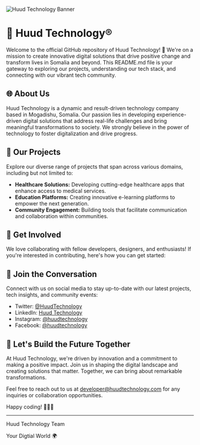 
![Huud Technology Banner](https://user-images.githubusercontent.com/95478989/198955082-6e78ebb5-e1e4-49f9-8d32-6e5af3984dcd.gif)

# 🐋 Huud Technology®
Welcome to the official GitHub repository of Huud Technology! 🚀 We're on a mission to create innovative digital solutions that drive positive change and transform lives in Somalia and beyond. This README.md file is your gateway to exploring our projects, understanding our tech stack, and connecting with our vibrant tech community.

## 🌐 About Us

Huud Technology is a dynamic and result-driven technology company based in Mogadishu, Somalia. Our passion lies in developing experience-driven digital solutions that address real-life challenges and bring meaningful transformations to society. We strongly believe in the power of technology to foster digitalization and drive progress.

## 🚀 Our Projects

Explore our diverse range of projects that span across various domains, including but not limited to:

- **Healthcare Solutions:** Developing cutting-edge healthcare apps that enhance access to medical services.
- **Education Platforms:** Creating innovative e-learning platforms to empower the next generation.
- **Community Engagement:** Building tools that facilitate communication and collaboration within communities.

## 🌟 Get Involved

We love collaborating with fellow developers, designers, and enthusiasts! If you're interested in contributing, here's how you can get started:

## 🎉 Join the Conversation

Connect with us on social media to stay up-to-date with our latest projects, tech insights, and community events:

- Twitter: [@HuudTechnology](https://twitter.com/HuudTechnology)
- LinkedIn: [Huud Technology](https://www.linkedin.com/company/huudtechnology)
- Instagram: [@huudtechnology](https://www.instagram.com/huudtechnology)
- Facebook: [@huudtechnology](https://www.facebook.com/huudtechnology)

## 🎈 Let's Build the Future Together

At Huud Technology, we're driven by innovation and a commitment to making a positive impact. Join us in shaping the digital landscape and creating solutions that matter. Together, we can bring about remarkable transformations.


Feel free to reach out to us at [developer@huudtechnology.com](mailto:developer@huudtechnology.com) for any inquiries or collaboration opportunities.

Happy coding! 🚀👨‍💻

---
Huud Technology Team

Your Digtial World 🌍 
